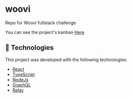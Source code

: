 # woovi

Repo for Woovi fullstack challenge

You can see the project's kanban [Here]

## :rocket: Technologies

This project was developed with the following technologies:

- [React][reactjs]
- [TypeScript][typescript]
- [NodeJs][nodejs]
- [GraphQL][graphql]
- [Relay][relay]

[typescript]: https://www.typescriptlang.org/
[reactjs]: https://reactjs.org
[yarn]: https://yarnpkg.com/
[nodejs]: https://nodejs.org/
[graphql]: https://graphql.org/
[relay]: https://relay.dev/
[Here]: https://trello.com/b/hK9EfJls/woovi

